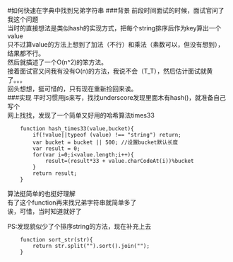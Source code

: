 #如何快速在字典中找到兄弟字符串
###背景
前段时间面试的时候，面试官问了我这个问题  
当时的直接想法是类似hash的实现方式，把每个string排序后作为key算出一个value  
只不过算value的方法上想到了加法（不行）和乘法（素数可以，但没有想到），结果都不行。  
然后就描述了一个O(n^2)的笨方法。  
接着面试官又问我有没有O(n)的方法，我说不会（T_T），然后估计面试就黄了。。。  
回头想想，挺可惜的，只有现在重新捡回来诶。  
###实现
平时习惯用js来写，找找underscore发现里面木有hash()，就准备自己写个  
网上找找，发现了一个简单又好用的哈希算法times33  
```
    function hash_times33(value,bucket){
        if(!value||typeof (value) !== "string") return;
        var bucket = bucket || 500; //设置bucket默认长度
        var result = 0;
        for(var i=0;i<value.length;i++){
            result=(result*33 + value.charCodeAt(i))%bucket
        }
        return result;
    }
```
算法挺简单的也挺好理解  
有了这个function再来找兄弟字符串就简单多了  
诶，可惜，当时知道就好了  

PS:发现貌似少了个排序string的方法，现在补充上去  

```
    function sort_str(str){
        return str.split("").sort().join("");
    }
```
